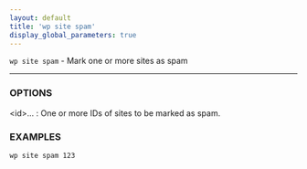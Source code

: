 ```yaml
---
layout: default
title: 'wp site spam'
display_global_parameters: true
---
```


`wp site spam` - Mark one or more sites as spam

<hr />

### OPTIONS

&lt;id&gt;...
: One or more IDs of sites to be marked as spam.

### EXAMPLES

    wp site spam 123



